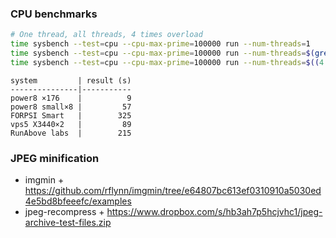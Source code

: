 ### CPU benchmarks

```bash
# One thread, all threads, 4 times overload
time sysbench --test=cpu --cpu-max-prime=100000 run --num-threads=1
time sysbench --test=cpu --cpu-max-prime=100000 run --num-threads=$(grep -c "^processor" /proc/cpuinfo)
time sysbench --test=cpu --cpu-max-prime=100000 run --num-threads=$((4 * $(grep -c "^processor" /proc/cpuinfo)))
```

```
system         | result (s)
---------------|-----------
power8 ×176    |          9
power8 small×8 |         57
FORPSI Smart   |        325
vps5 X3440×2   |         89
RunAbove labs  |        215
```


### JPEG minification

- imgmin + https://github.com/rflynn/imgmin/tree/e64807bc613ef0310910a5030ed4e5bd8bfeeefc/examples
- jpeg-recompress + https://www.dropbox.com/s/hb3ah7p5hcjvhc1/jpeg-archive-test-files.zip
